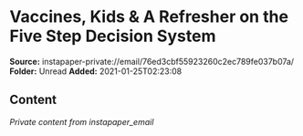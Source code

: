 # Vaccines, Kids & A Refresher on the Five Step Decision System

**Source:** instapaper-private://email/76ed3cbf55923260c2ec789fe037b07a/
**Folder:** Unread
**Added:** 2021-01-25T02:23:08




## Content
*Private content from instapaper_email*

